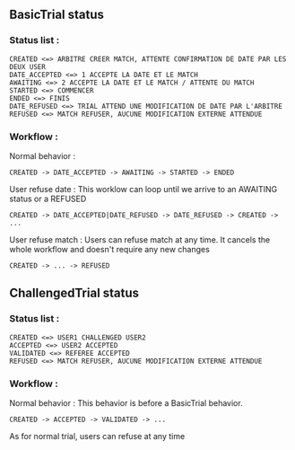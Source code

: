 ## BasicTrial status
### Status list :
```
CREATED <=> ARBITRE CREER MATCH, ATTENTE CONFIRMATION DE DATE PAR LES DEUX USER
DATE_ACCEPTED <=> 1 ACCEPTE LA DATE ET LE MATCH
AWAITING <=> 2 ACCEPTE LA DATE ET LE MATCH / ATTENTE DU MATCH
STARTED <=> COMMENCER
ENDED <=> FINIS
DATE_REFUSED <=> TRIAL ATTEND UNE MODIFICATION DE DATE PAR L'ARBITRE
REFUSED <=> MATCH REFUSER, AUCUNE MODIFICATION EXTERNE ATTENDUE
```
### Workflow :
Normal behavior : 
```
CREATED -> DATE_ACCEPTED -> AWAITING -> STARTED -> ENDED
```
User refuse date : 
This worklow can loop until we arrive to an AWAITING status or a REFUSED
```
CREATED -> DATE_ACCEPTED|DATE_REFUSED -> DATE_REFUSED -> CREATED -> ...
```
User refuse match :
Users can refuse match at any time. It cancels the whole workflow and doesn't require any new changes
```
CREATED -> ... -> REFUSED
```

## ChallengedTrial status
### Status list :
```
CREATED <=> USER1 CHALLENGED USER2
ACCEPTED <=> USER2 ACCEPTED
VALIDATED <=> REFEREE ACCEPTED
REFUSED <=> MATCH REFUSER, AUCUNE MODIFICATION EXTERNE ATTENDUE
```
### Workflow :
Normal behavior :
This behavior is before a BasicTrial behavior.
```
CREATED -> ACCEPTED -> VALIDATED -> ...
```
As for normal trial, users can refuse at any time
